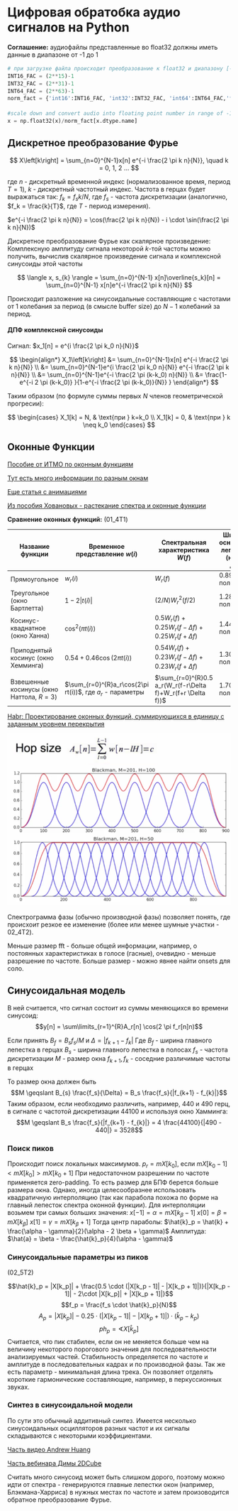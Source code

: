 # Цифровая обратобка аудио сигналов на Python


**Соглашение:** аудиофайлы представленные во float32 должны иметь данные в диапазоне от -1 до 1
```python
# при загрузке файла происходит преобразование к float32 и диапазону [-1, 1]
INT16_FAC = (2**15)-1
INT32_FAC = (2**31)-1
INT64_FAC = (2**63)-1
norm_fact = {'int16':INT16_FAC, 'int32':INT32_FAC, 'int64':INT64_FAC,'float32':1.0,'float64':1.0}

#scale down and convert audio into floating point number in range of -1 to 1
x = np.float32(x)/norm_fact[x.dtype.name]
```


## Дискретное преобразование Фурье

$$
X\left[k\right] = \sum_{n=0}^{N-1}x[n] e^{-i \frac{2 \pi k n}{N}}, \quad k = 0, 1, 2 ...
$$

где $n$ - дискретный временной индекс (нормализованное время, период $T = 1$), $k$ - дискретный частотный индекс. 
Частота в герцах будет выражаться так: $f_{k} = f_{s} k / N$, где $f_{s}$ - частота дискретизации (аналогично, $f_k = \frac{k}{T}$, где $T$ - период измерения).

$e^{-i \frac{2 \pi k n}{N}} = \cos(\frac{2 \pi k n}{N}) - i \cdot \sin(\frac{2 \pi k n}{N})$


Дискретное преобразование Фурье как скалярное произведение:
Комплексную амплитуду сигнала некоторой $k$-той частоты можно получить, вычислив скалярное произведение сигнала и комплексной синусоиды этой частоты

$$
\langle x, s_{k} \rangle = \sum_{n=0}^{N-1} x[n]\overline{s_k}[n] = \sum_{n=0}^{N-1} x[n]e^{-i \frac{2 \pi k n}{N}}
$$ 

Происходит разложение на синусоидальные составляющие с частотами от $1$ колебания за период (в смысле buffer size) до $N-1$ колебаний за период.

#### ДПФ комплексной синусоиды

Сигнал: $x_1[n] = e^{i \frac{2 \pi k_0 n}{N}}$

$$
\begin{align*}
X_1\left[k\right] 
	&= \sum_{n=0}^{N-1}x[n] e^{-i \frac{2 \pi k n}{N}} \\
	&= \sum_{n=0}^{N-1}e^{i \frac{2 \pi k_0 n}{N}} e^{-i \frac{2 \pi k n}{N}} \\
	&= \sum_{n=0}^{N-1}e^{-i \frac{2 \pi (k-k_0) n}{N}} \\
	&= \frac{1-e^{-i 2 \pi (k-k_0)} }{1-e^{-i \frac{2 \pi (k-k_0)}{N}} }
\end{align*}
$$

Таким образом (по формуле суммы первых $N$ членов геометрической прогресии):

$$
\begin{cases}
X_1[k] = N, & \text{при } k=k_0 \\
X_1[k] = 0, & \text{при } k \neq k_0
\end{cases}
$$



## Оконные Функции

[Пособие от ИТМО по оконным функциям](https://books.ifmo.ru/file/pdf/2489.pdf)

[Тут есть много информации по разным окнам](https://www.recordingblogs.com/wiki/window)

[Еще статья с анимациями](https://www.pvsm.ru/matematika/355863)

[Из пособия Ховановых - растекание спектра и оконные функции](http://chaos.sgu.ru/kafedra/edu_work/textbook/khovanovs-01/node17.html)


**Сравнение оконных функций:** (01_4T1)

| Название функции                          | Временное представление $w(i)$                             | Спектральная характеристика $W(f)$                          | Ширина основного лепестка (на -3 Дб) | Уровень боковых лепестков |
|-------------------------------------------|------------------------------------------------------------|-------------------------------------------------------------|--------------------------------------|---------------------------|
| Прямоугольное                             | $w_r(i)$                                                   | $W_r(f)$                                                    | 0.89 полосы                          | -13.3 Дб                  |
| Треугольное (окно Бартлетта)              | $1 -2 \vert t(i)\vert$                                     | $(2/N)W^2_r(f/2)$                                           | 1.28 полосы                          | -26.5 Дб                  |
| Косинус-кваднатное (окно Ханна)           | $\cos^2(\pi t(i))$                                         | $0.5W_r(f)+0.25W_r(f-\Delta f)+0.25W_r(f+\Delta f)$         | 1.44 полосы                          | -31.5 Дб                  |
| Приподнятый косинус (окно Хемминга)       | $0.54 +0.46 \cos(2\pi t(i))$                               | $0.54W_r(f)+0.23W_r(f-\Delta f)+0.23W_r(f+\Delta f)$        | 1.30 полосы                          | -42.7 Дб                  |
| Взвешенные косинусы (окно Наттола, $R=3$) | $\sum_{r=0}^{R}a_r\cos(2\pi rt(i))$, где $a_r$ - параметры | $\sum_{r=0}^{R}0.5 a_r(W_r(f-r\Delta f)+W_r(f+r \Delta f))$ | 1.70 полосы                          | -98 Дб                    |


[Habr: Проектирование оконных функций, суммирующихся в единицу с заданным уровнем перекрытия](https://habr.com/ru/post/430536/)

![](Pasted%20image%2020220805194449.png)


Спектрограмма фазы (обычно производной фазы) позволяет понять, где происхоит резкое ее изменение (более или менее шумные участки - 02_4T2). 

Меньше размер fft - больше общей информации, например, о постоянных характеристиках в голосе (гасные), очевидно - меньше разрешение по частоте. Больше размер - можно явнее найти onsets для соло.

## Синусоидальная модель

В ней считается, что сигнал состоит из суммы меняющихся во времени синусоид:
$$y[n] = \sum\limits_{r=1}^{R}A_r[n] \cos(2 \pi f_r[n]n)$$

Если принять $B_f = B_s f_s / M$ и $\Delta  = |f_{k+1} - f_{k}|$
Где 
$B_f$ - ширина главного лепестка в герцах
$B_s$ - ширина главного лепестка в полосах
$f_s$ - частота дискретизации
$M$ - размер окна
$f_{k+1} , f_{k}$ - соседние различимые частоты в герцах 

То размер окна должен быть $$M \geqslant B_{s} \frac{f_s}{\Delta} = B_s \frac{f_s}{|f_{k+1} - f_{k}|}$$
Таким образом, если необходимо различить, например, 440 и 490 герц, в сигнале с частотой дискретизации 44100 и используя окно Хамминга:
$$M \geqslant B_s \frac{f_s}{|f_{k+1} - f_{k}|} = 4 \frac{44100}{|490 - 440|} = 3528$$

### Поиск пиков

Происходит поиск локальных максимумов.
$p_r = mX[k_0]$, если $mX[k_0 - 1] < mX[k_0] > mX[k_0 + 1]$
При недостаточном разрешении по частоте применяется zero-padding. То есть размер для БПФ берется больше размера окна. Однако, иногда целесообразнее использовать квадратичную интерполяцию (так как парабола похожа по форме на главный лепесток спектра оконной функции). 
Для интерполяции возьмем три самых больших значения:
$x[-1] = \alpha = mX[k_{\beta}-1]$
$x[0] = \beta = mX[k_{\beta}]$
$x[1] = \gamma = mX[k_{\beta}+1]$
Тогда центр параболы:
$\hat{k}_p = \hat{k} + \frac{\alpha - \gamma}{2}(\alpha - 2 \beta + \gamma)$
Амплитуда:
$\hat{a} = \beta - \frac{\hat{k}_p}{4}(\alpha - \gamma)$

### Синусоидальные параметры из пиков

(02_5T2)

$$\hat{k}_p = |X[k_p]| + \frac{0.5 \cdot (|X[k_p - 1]| - |X[k_p + 1]|)}{|X[k_p - 1]| - 2\cdot |X[k_p]| + |X[k_p + 1]|}$$
$$f_p = \frac{f_s \cdot \hat{k}_p}{N}$$
$$A_p = |X[k_p]| - 0.25 \cdot(|X[k_p - 1]| - |X[k_p + 1]|) \cdot (\hat{k}_p - k_p)$$
$$ph_p = \sphericalangle X[\hat{k}_p]$$
Считается, что пик стабилен, если он не меняется больше чем на величину некоторого порогового значения для последовательности анализируемых частей. Стабильность определяется по частоте и амплитуде в последовательных кадрах и по производной фазы. Так же есть параметр - минимальная длина трека. Он позволяет отделять короткие гармонические составляющие, например, в перкуссионных звуках.

### Синтез в синусоидальной модели

По сути это обычный аддитивный синтез. Имеется несколько синусоидальных осцилляторов разных частот и их сигналы складываются с некоторыми коэффициентами. 

[Часть видео Andrew Huang](https://youtu.be/Wx_kugSemfY?t=335)

[Часть вебинара Димы 2DCube](https://youtu.be/i3TqCmptn0U?t=4406)


Считать много синусоид может быть слишком дорого, поэтому можно идти от спектра - генерируются главные лепестки окон (например, Блэкмана-Харриса) в нужных местах по частоте и затем произоводится обратное преобразование Фурье. 



